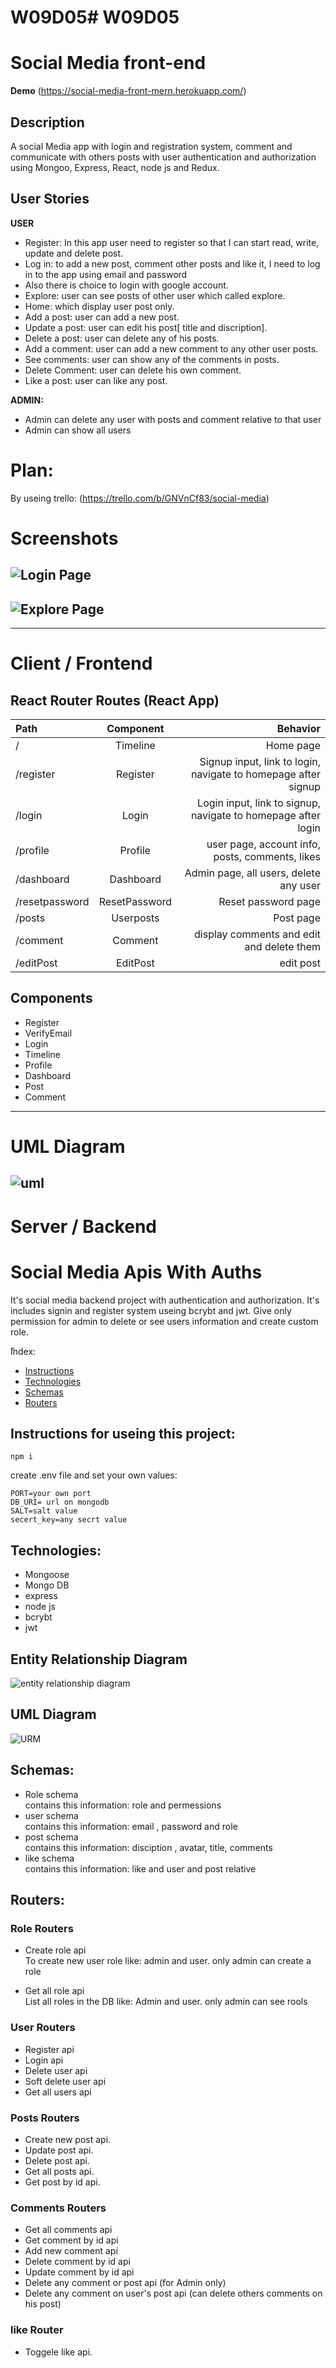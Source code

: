 # W09D05# W09D05
# Social Media front-end
**Demo** (https://social-media-front-mern.herokuapp.com/)
## Description
A social Media app with login and registration  system, comment and communicate with others posts with user authentication and authorization using Mongoo, Express, React, node js and Redux.

## User Stories

**USER**
- Register: In this app user need to register so that I can start read, write, update and delete post.
- Log in: to add a new post, comment other posts and like it, I need to log in to the app using email and password
- Also there is choice to login with google account.
-  Explore: user can see posts of other user which called explore.
- Home: which display user post only.
- Add a post: user can add a new post.
- Update a post: user can edit his post[ title and discription].
- Delete a post: user can delete any of his posts.
- Add a comment: user can add a new comment to any other user posts.
- See comments: user can show any of the comments in posts.
- Delete Comment: user can delete his own comment.
- Like a post: user can like any post.

**ADMIN:**
- Admin can delete any user with posts and comment relative to that user
- Admin can show all users


# Plan:
By useing trello: (https://trello.com/b/GNVnCf83/social-media)

# Screenshots

## ![Login Page](https://github.com/Suha-AlHumaid/W09D05/blob/main/img/img1.png)
## ![Explore Page](https://github.com/Suha-AlHumaid/W09D05/blob/main/img/img3.png)

---
# Client / Frontend

## React Router Routes (React App)

| Path         |      Component      |                                                       Behavior |
| :----------- | :-----------------: | -------------------------------------------------------------: |
| /            |     Timeline        |                                                      Home page |
| /register    |     Register        | Signup input, link to login, navigate to homepage after signup |
| /login       |     Login           |  Login input, link to signup, navigate to homepage after login |
| /profile     |     Profile         |                user page, account info, posts, comments, likes |
| /dashboard   |     Dashboard       |                         Admin page, all users, delete any user |
|/resetpassword|     ResetPassword   |                                            Reset password page |
| /posts       |     Userposts       |                                                      Post page |
| /comment     |     Comment         |                       display comments and edit and delete them|
| /editPost    |     EditPost        |                                                       edit post|
## Components

- Register
- VerifyEmail
- Login
- Timeline
- Profile
- Dashboard
- Post
- Comment


---

# UML Diagram

## ![uml](https://github.com/Suha-AlHumaid/W09D05/blob/main/uml.jpg)

# Server / Backend
# Social Media Apis With Auths
It's social media backend project with authentication and authorization. It's includes signin and register system useing bcrybt and jwt. Give only permission for admin to delete or see users information and create custom role.

ّIndex:
* [Instructions](#Instructions)
* [Technologies](#technologies)
* [Schemas](#Schemas)
* [Routers](#Routers)

## Instructions for useing this project:
```
npm i  
 ```
create .env file and set your own values:
```
PORT=your own port
DB_URI= url on mongodb
SALT=salt value
secert_key=any secrt value
```

## Technologies:
* Mongoose
* Mongo DB
* express
* node js
* bcrybt
* jwt


## Entity Relationship Diagram
![entity relationship diagram](https://github.com/Suha-AlHumaid/W08D04/blob/main/img/digram.jpg)

## UML Diagram
![URM ](https://github.com/Suha-AlHumaid/W08D03/blob/main/img/uml.jpg)

## Schemas:
 * Role schema
    <br>  contains this information: role and permessions
 * user schema
   <br>  contains this information: email , password and role
 * post schema
    <br> contains this information: disciption , avatar, title, comments
* like schema
    <br> contains this information: like and user and post relative 

 ## Routers:
### Role Routers

 * Create role api
      <br> To create new user role like: admin and user.
      only admin can create a role
      
 * Get all role api
      <br> List all roles in the DB like: Admin and user.
      only admin can see rools

        
 ### User Routers
   * Register api
   * Login api
   * Delete user api
   * Soft delete user api
   * Get all users api

          
          
 ### Posts Routers 
   * Create new post api.
   * Update post api.
   * Delete post api.
   * Get all posts api.
   * Get post by id api.

 ### Comments Routers
   * Get all comments api
   * Get comment by id api
   * Add new comment api
   * Delete comment by id api 
   * Update comment by id api 
   * Delete any comment or post api  (for Admin only)
   * Delete any comment on user's post api (can delete others comments on his post)

          
          
 ### like Router 
   * Toggele like api.

